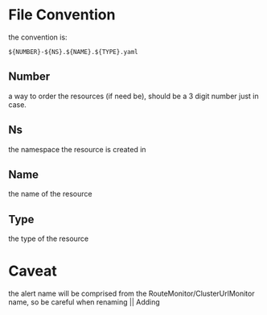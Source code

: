 # File Convention

the convention is:
```
${NUMBER}-${NS}.${NAME}.${TYPE}.yaml
```

## Number
a way to order the resources (if need be),
should be a 3 digit number just in case.

## Ns
the namespace the resource is created in

## Name
the name of the resource

## Type
the type of the resource

# Caveat
the alert name will be comprised from the RouteMonitor/ClusterUrlMonitor name, so be careful when renaming || Adding
